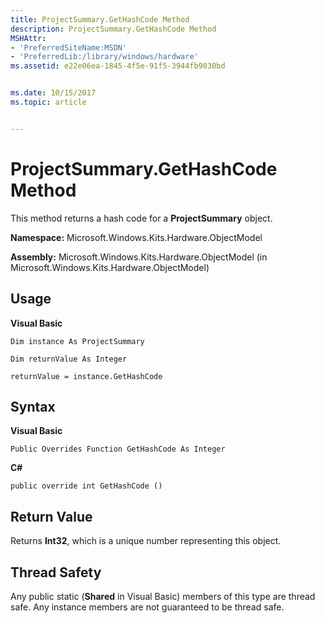 ```yaml
---
title: ProjectSummary.GetHashCode Method
description: ProjectSummary.GetHashCode Method
MSHAttr:
- 'PreferredSiteName:MSDN'
- 'PreferredLib:/library/windows/hardware'
ms.assetid: e22e06ea-1845-4f5e-91f5-3944fb9030bd


ms.date: 10/15/2017
ms.topic: article


---
```


# ProjectSummary.GetHashCode Method


This method returns a hash code for a **ProjectSummary** object.

**Namespace:** Microsoft.Windows.Kits.Hardware.ObjectModel

**Assembly:** Microsoft.Windows.Kits.Hardware.ObjectModel (in Microsoft.Windows.Kits.Hardware.ObjectModel)

## <span id="Usage"></span><span id="usage"></span><span id="USAGE"></span>Usage


**Visual Basic**

`Dim instance As ProjectSummary`

`Dim returnValue As Integer`

`returnValue = instance.GetHashCode`

## <span id="Syntax"></span><span id="syntax"></span><span id="SYNTAX"></span>Syntax


**Visual Basic**

`Public Overrides Function GetHashCode As Integer`

**C#**

`public override int GetHashCode ()`

## <span id="Return_Value"></span><span id="return_value"></span><span id="RETURN_VALUE"></span>Return Value


Returns **Int32**, which is a unique number representing this object.

## <span id="Thread_Safety"></span><span id="thread_safety"></span><span id="THREAD_SAFETY"></span>Thread Safety


Any public static (**Shared** in Visual Basic) members of this type are thread safe. Any instance members are not guaranteed to be thread safe.

 

 






